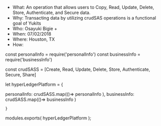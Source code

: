 - What: An operation that allows users to Copy, Read, Update, Delete, Store, Authenticate, and Secure data.
- Why:  Transacting data by utilizing crudSAS operations is a functional goal of Yukits
- Who: Osayuki Bigie + 
- When: 07/02/2018
- Where: Houston, TX
- How: 

const personalInfo = require('personalInfo')
const businessInfo = require('businessInfo')

const crudSASS = [Create, Read, Update, Delete, Store, Authenticate, Secure, Share]


let hyperLedgerPlatform = {

personalInfo: crudSASS.map(()=> personalInfo ),
businessInfo: crudSASS.map(()=> businessInfo )

    }

modules.exports( hyperLedgerPlatform );

